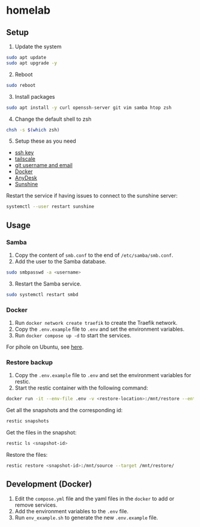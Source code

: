 # homelab

## Setup

1. Update the system

```sh
sudo apt update
sudo apt upgrade -y
```

2. Reboot

```sh
sudo reboot
```

3. Install packages

```sh
sudo apt install -y curl openssh-server git vim samba htop zsh
```

4. Change the default shell to zsh

```sh
chsh -s $(which zsh)
```

5. Setup these as you need

- [ssh key](https://askubuntu.com/a/46935)
- [tailscale](https://tailscale.com/download/linux)
- [git username and email](https://stackoverflow.com/a/33024593/11027944)
- [Docker](https://docs.docker.com/engine/install/ubuntu/)
- [AnyDesk](https://anydesk.com/en/downloads/linux)
- [Sunshine](https://docs.lizardbyte.dev/projects/sunshine/en/latest/about/setup.html)

Restart the service if having issues to connect to the sunshine server:

```sh
systemctl --user restart sunshine
```

## Usage

### Samba

1. Copy the content of `smb.conf` to the end of `/etc/samba/smb.conf`.
2. Add the user to the Samba database.

```sh
sudo smbpasswd -a <username>
```

3. Restart the Samba service.

```sh
sudo systemctl restart smbd
```

### Docker

1. Run `docker network create traefik` to create the Traefik network.
2. Copy the `.env.example` file to `.env` and set the environment variables.
3. Run `docker compose up -d` to start the services.

For pihole on Ubuntu, see [here](https://docs.pi-hole.net/docker/tips-and-tricks/#disable-systemd-resolved-port-53).

### Restore backup

1. Copy the `.env.example` file to `.env` and set the environment variables for restic.
2. Start the restic container with the following command:

```sh
docker run -it --env-file .env -v <restore-location>:/mnt/restore --entrypoint sh restic/restic
```

Get all the snapshots and the corresponding id:

```sh
restic snapshots
```

Get the files in the snapshot:

```sh
restic ls <snapshot-id>
```

Restore the files:

```sh
restic restore <snapshot-id>:/mnt/source --target /mnt/restore/
```

## Development (Docker)

1. Edit the `compose.yml` file and the yaml files in the `docker` to add or remove services.
2. Add the environment variables to the `.env` file.
3. Run `env_example.sh` to generate the new `.env.example` file.